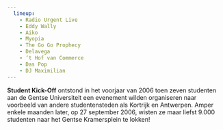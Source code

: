 ```yaml
---
  lineup:
    - Radio Urgent Live
    - Eddy Wally
    - Aiko
    - Myopia
    - The Go Go Prophecy
    - Delavega
    - ‘t Hof van Commerce
    - Das Pop
    - DJ Maximilian
---
```


**Student Kick-Off** ontstond in het voorjaar van 2006 toen zeven studenten aan de Gentse Universiteit een evenement wilden organiseren naar voorbeeld van andere studentensteden als Kortrijk en Antwerpen. Amper enkele maanden later, op 27 september 2006, wisten ze maar liefst 9.000 studenten naar het Gentse Kramersplein te lokken!
